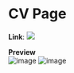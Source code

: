 # CV Page  
  
**Link**: [![](https://img.shields.io/badge/Link-Curriculum_Vitae-2ea44f?style=for-the-badge&logo=github)](https://jang-jione.github.io/Curriculum-Vitae/)
  
**Preview**  
![image](https://github.com/user-attachments/assets/8e449efd-867d-43c2-b2d2-0d013969133b)
![image](https://github.com/user-attachments/assets/5b162a32-2277-45e6-b890-d5e6cd5619eb)
